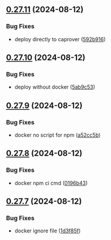 ## [0.27.11](https://github.com/EddieHubCommunity/HealthCheck/compare/v0.27.10...v0.27.11) (2024-08-12)


### Bug Fixes

* deploy directly to caprover ([592b916](https://github.com/EddieHubCommunity/HealthCheck/commit/592b916d0de92432fa41e1a49c353204435b2d9c))



## [0.27.10](https://github.com/EddieHubCommunity/HealthCheck/compare/v0.27.9...v0.27.10) (2024-08-12)


### Bug Fixes

* deploy without docker ([5ab9c53](https://github.com/EddieHubCommunity/HealthCheck/commit/5ab9c53953463fbeb2021247cd5e503b16133e15))



## [0.27.9](https://github.com/EddieHubCommunity/HealthCheck/compare/v0.27.8...v0.27.9) (2024-08-12)


### Bug Fixes

* docker no script for npm ([a52cc5b](https://github.com/EddieHubCommunity/HealthCheck/commit/a52cc5bfa7e043ed703c101fee7a8ad784363151))



## [0.27.8](https://github.com/EddieHubCommunity/HealthCheck/compare/v0.27.7...v0.27.8) (2024-08-12)


### Bug Fixes

* docker npm ci cmd ([0196b43](https://github.com/EddieHubCommunity/HealthCheck/commit/0196b4358db9cf25e48e1b83f6d511d4291fc665))



## [0.27.7](https://github.com/EddieHubCommunity/HealthCheck/compare/v0.27.6...v0.27.7) (2024-08-12)


### Bug Fixes

* docker ignore file ([1d3f85f](https://github.com/EddieHubCommunity/HealthCheck/commit/1d3f85fc9a0873b73e44e7f11b9b3f467aedc2f3))



